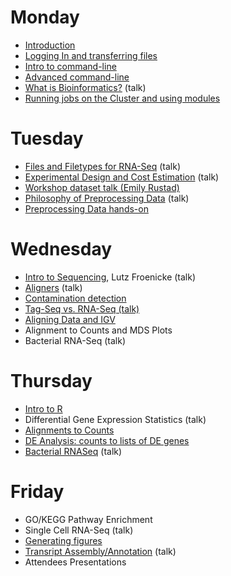 Monday
=======

* [Introduction](monday/Introduction.pdf)
* [Logging In and transferring files](monday/logging-in)
* [Intro to command-line](monday/intro)
* [Advanced command-line](monday/advanced-command-line)
* [What is Bioinformatics?](monday/What_is_Bioinformatics.pdf) (talk)
* [Running jobs on the Cluster and using modules](monday/cluster)


Tuesday
=======

* [Files and Filetypes for RNA-Seq](tuesday/filetypes) (talk)
* [Experimental Design and Cost Estimation](tuesday/ExperimentalDesign.pdf) (talk)
* [Workshop dataset talk (Emily Rustad)](tuesday/Emily-RNA-seq_data.pdf)
* [Philosophy of Preprocessing Data](tuesday/Preprocessing.pdf) (talk)
* [Preprocessing Data hands-on](tuesday/preproc)


Wednesday
==========

* [Intro to Sequencing](wednesday/Bioinformatics_Workshop_2017_RNA_s_o_Sequencing.pdf), Lutz Froenicke (talk)
* [Aligners](wednesday/aligners) (talk)
* [Contamination detection](wednesday/contamination)
* [Tag-Seq vs. RNA-Seq (talk)](wednesday/TagSeqVSRnaSeq.pdf)
* [Aligning Data and IGV](wednesday/alignment)
* Alignment to Counts and MDS Plots
* Bacterial RNA-Seq (talk)


Thursday
==========

* [Intro to R](thursday/Intro2R.md)
* Differential Gene Expression Statistics (talk)
* [Alignments to Counts](thursday/counts)
* [DE Analysis: counts to lists of DE genes](thursday/de-analysis.md)
* [Bacterial RNASeq](thursday/BacterialRNASeq.pdf) (talk)


Friday
=======

* GO/KEGG Pathway Enrichment
* Single Cell RNA-Seq (talk)
* [Generating figures](friday/Figures/plot.R)
* [Transript Assembly/Annotation](https://github.com/ucdavis-bioinformatics-training/2017-June-RNA-Seq-Workshop/raw/master/friday/Friday_June_2017_MB_RNASeq_Assembly.pdf) (talk)
* Attendees Presentations

